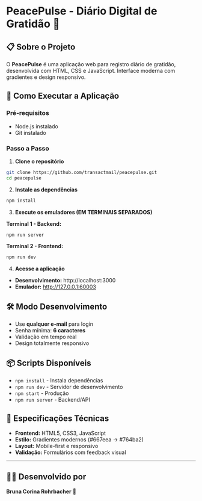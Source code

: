 # PeacePulse - Diário Digital de Gratidão 🌟

## 📋 Sobre o Projeto
O **PeacePulse** é uma aplicação web para registro diário de gratidão, desenvolvida com HTML, CSS e JavaScript. Interface moderna com gradientes e design responsivo.

## 🚀 Como Executar a Aplicação

### Pré-requisitos
- Node.js instalado
- Git instalado

### Passo a Passo

1. **Clone o repositório**
```bash
git clone https://github.com/transactmail/peacepulse.git
cd peacepulse
```

2. **Instale as dependências**
```bash
npm install
```

3. **Execute os emuladores (EM TERMINAIS SEPARADOS)**

**Terminal 1 - Backend:**
```bash
npm run server
```

**Terminal 2 - Frontend:**
```bash
npm run dev
```

4. **Acesse a aplicação**
- **Desenvolvimento:** http://localhost:3000
- **Emulador:** http://127.0.0.1:60003

## 🛠 Modo Desenvolvimento
- Use **qualquer e-mail** para login
- Senha mínima: **6 caracteres**
- Validação em tempo real
- Design totalmente responsivo

## 📦 Scripts Disponíveis
- `npm install` - Instala dependências
- `npm run dev` - Servidor de desenvolvimento
- `npm start` - Produção
- `npm run server` - Backend/API

## 🎯 Especificações Técnicas
- **Frontend:** HTML5, CSS3, JavaScript
- **Estilo:** Gradientes modernos (#667eea → #764ba2)
- **Layout:** Mobile-first e responsivo
- **Validação:** Formulários com feedback visual

---

## 👩‍💻 Desenvolvido por  
**Bruna Corina Rohrbacher** 💜
